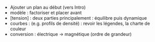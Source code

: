 - Ajouter un plan au début (vers Intro)
- modèle : factoriser et placer avant
- [tension] : deux parties principalement : équilibre puis dynamique
- courbes : (e.g. profils de densité) : revoir les légendes, la charte de couleur
- conversion : électrique -> magnétique (ordre de grandeur)